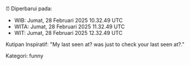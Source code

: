 ⏰ Diperbarui pada:
- WIB: Jumat, 28 Februari 2025 10.32.49 UTC
- WITA: Jumat, 28 Februari 2025 11.32.49 UTC
- WIT: Jumat, 28 Februari 2025 12.32.49 UTC

Kutipan Inspiratif:
"My last seen at? was just to check your last seen at?."


Kategori: funny

